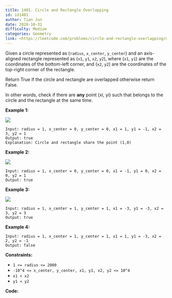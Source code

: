 ```yaml
---
title: 1401. Circle and Rectangle Overlapping
id: id1401
author: Tian Jun
date: 2020-10-31
difficulty: Medium
categories: Geometry
link: <https://leetcode.com/problems/circle-and-rectangle-overlapping/description/>
---
```


Given a circle represented as (`radius`, `x_center`, `y_center`) and an axis-
aligned rectangle represented as (`x1`, `y1`, `x2`, `y2`), where (`x1`, `y1`)
are the coordinates of the bottom-left corner, and (`x2`, `y2`) are the
coordinates of the top-right corner of the rectangle.

Return True if the circle and rectangle are overlapped otherwise return False.

In other words, check if there are **any** point (xi, yi) such that belongs to
the circle and the rectangle at the same time.



**Example 1:**

![](https://assets.leetcode.com/uploads/2020/02/20/sample_4_1728.png)
            
	Input: radius = 1, x_center = 0, y_center = 0, x1 = 1, y1 = -1, x2 = 3, y2 = 1    
	Output: true    
	Explanation: Circle and rectangle share the point (1,0)     

**Example 2:**

**![](https://assets.leetcode.com/uploads/2020/02/20/sample_2_1728.png)**
            
	Input: radius = 1, x_center = 0, y_center = 0, x1 = -1, y1 = 0, x2 = 0, y2 = 1    
	Output: true    

**Example 3:**

**![](https://assets.leetcode.com/uploads/2020/03/03/sample_6_1728.png)**
            
	Input: radius = 1, x_center = 1, y_center = 1, x1 = -3, y1 = -3, x2 = 3, y2 = 3    
	Output: true    

**Example 4:**
            
	Input: radius = 1, x_center = 1, y_center = 1, x1 = 1, y1 = -3, x2 = 2, y2 = -1    
	Output: false    



**Constraints:**

  * `1 <= radius <= 2000`
  * `-10^4 <= x_center, y_center, x1, y1, x2, y2 <= 10^4`
  * `x1 < x2`
  * `y1 < y2`


**Code:**
